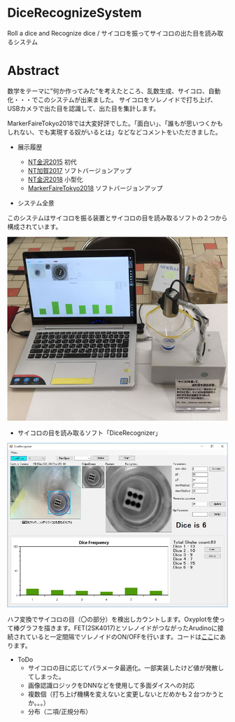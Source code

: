 # DiceRecognizeSystem
Roll a dice and Recognize dice / サイコロを振ってサイコロの出た目を読み取るシステム

# Abstract

数学をテーマに”何か作ってみた”を考えたところ、乱数生成、サイコロ、自動化・・・でこのシステムが出来ました。
サイコロをソレノイドで打ち上げ、USBカメラで出た目を認識して、出た目を集計します。

MarkerFaireTokyo2018では大変好評でした。「面白い」、「誰もが思いつくかもしれない、でも実現する奴がいるとは」などなどコメントをいただきました。

* 展示履歴
  * [NT金沢2015](http://wiki.nicotech.jp/nico_tech/?NT%E9%87%91%E6%B2%A22015) 初代
  * [NT加賀2017](http://wiki.nicotech.jp/nico_tech/index.php?NT%E5%8A%A0%E8%B3%802017) ソフトバージョンアップ
  * [NT金沢2018](http://wiki.nicotech.jp/nico_tech/index.php?NT%E9%87%91%E6%B2%A22018) 小型化
  * [MarkerFaireTokyo2018](https://makezine.jp/event/mft2018/) ソフトバージョンアップ

* システム全景

このシステムはサイコロを振る装置とサイコロの目を読み取るソフトの２つから構成されています。

![DiceRecogSystem](https://raw.githubusercontent.com/tomitomi3/DiceRecognizeSystem/master/_img/system_photo.jpg)

* サイコロの目を読み取るソフト「DiceRecognizer」

![Dice](https://raw.githubusercontent.com/tomitomi3/DiceRecognizeSystem/master/_img/dicerecognizer_NTKaga2017.jpg)

ハフ変換でサイコロの目（〇の部分）を検出しカウントします。Oxyplotを使って棒グラフを描きます。FET(2SK4017)とソレノイドがつながったArudinoに接続されていると一定間隔でソレノイドのON/OFFを行います。コードは[ここ](https://github.com/tomitomi3/Make/tree/master/DiceRecognizer/ShootDice)にあります。

* ToDo
  * サイコロの目に応じてパラメータ最適化。一部実装したけど値が発散してしまった。
  * 画像認識ロジックをDNNなどを使用して多面ダイスへの対応
  * 複数個（打ち上げ機構を変えないと変更しないとだめかも２台つかうとか。。。）
  * 分布（二項/正規分布）

